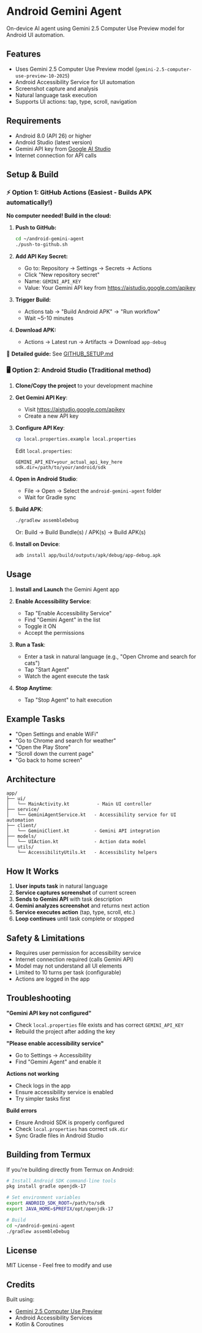 # Android Gemini Agent

On-device AI agent using Gemini 2.5 Computer Use Preview model for Android UI automation.

## Features

- Uses Gemini 2.5 Computer Use Preview model (`gemini-2.5-computer-use-preview-10-2025`)
- Android Accessibility Service for UI automation
- Screenshot capture and analysis
- Natural language task execution
- Supports UI actions: tap, type, scroll, navigation

## Requirements

- Android 8.0 (API 26) or higher
- Android Studio (latest version)
- Gemini API key from [Google AI Studio](https://aistudio.google.com/apikey)
- Internet connection for API calls

## Setup & Build

### ⚡ Option 1: GitHub Actions (Easiest - Builds APK automatically!)

**No computer needed! Build in the cloud:**

1. **Push to GitHub:**
   ```bash
   cd ~/android-gemini-agent
   ./push-to-github.sh
   ```

2. **Add API Key Secret:**
   - Go to: Repository → Settings → Secrets → Actions
   - Click "New repository secret"
   - Name: `GEMINI_API_KEY`
   - Value: Your Gemini API key from https://aistudio.google.com/apikey

3. **Trigger Build:**
   - Actions tab → "Build Android APK" → "Run workflow"
   - Wait ~5-10 minutes

4. **Download APK:**
   - Actions → Latest run → Artifacts → Download `app-debug`

📖 **Detailed guide:** See [GITHUB_SETUP.md](GITHUB_SETUP.md)

### 🖥️ Option 2: Android Studio (Traditional method)

1. **Clone/Copy the project** to your development machine

2. **Get Gemini API Key**:
   - Visit https://aistudio.google.com/apikey
   - Create a new API key

3. **Configure API Key**:
   ```bash
   cp local.properties.example local.properties
   ```
   Edit `local.properties`:
   ```
   GEMINI_API_KEY=your_actual_api_key_here
   sdk.dir=/path/to/your/android/sdk
   ```

4. **Open in Android Studio**:
   - File → Open → Select the `android-gemini-agent` folder
   - Wait for Gradle sync

5. **Build APK**:
   ```bash
   ./gradlew assembleDebug
   ```
   Or: Build → Build Bundle(s) / APK(s) → Build APK(s)

6. **Install on Device**:
   ```bash
   adb install app/build/outputs/apk/debug/app-debug.apk
   ```

## Usage

1. **Install and Launch** the Gemini Agent app

2. **Enable Accessibility Service**:
   - Tap "Enable Accessibility Service"
   - Find "Gemini Agent" in the list
   - Toggle it ON
   - Accept the permissions

3. **Run a Task**:
   - Enter a task in natural language (e.g., "Open Chrome and search for cats")
   - Tap "Start Agent"
   - Watch the agent execute the task

4. **Stop Anytime**:
   - Tap "Stop Agent" to halt execution

## Example Tasks

- "Open Settings and enable WiFi"
- "Go to Chrome and search for weather"
- "Open the Play Store"
- "Scroll down the current page"
- "Go back to home screen"

## Architecture

```
app/
├── ui/
│   └── MainActivity.kt          - Main UI controller
├── service/
│   └── GeminiAgentService.kt   - Accessibility service for UI automation
├── client/
│   └── GeminiClient.kt         - Gemini API integration
├── models/
│   └── UIAction.kt             - Action data model
└── utils/
    └── AccessibilityUtils.kt   - Accessibility helpers
```

## How It Works

1. **User inputs task** in natural language
2. **Service captures screenshot** of current screen
3. **Sends to Gemini API** with task description
4. **Gemini analyzes screenshot** and returns next action
5. **Service executes action** (tap, type, scroll, etc.)
6. **Loop continues** until task complete or stopped

## Safety & Limitations

- Requires user permission for accessibility service
- Internet connection required (calls Gemini API)
- Model may not understand all UI elements
- Limited to 10 turns per task (configurable)
- Actions are logged in the app

## Troubleshooting

**"Gemini API key not configured"**
- Check `local.properties` file exists and has correct `GEMINI_API_KEY`
- Rebuild the project after adding the key

**"Please enable accessibility service"**
- Go to Settings → Accessibility
- Find "Gemini Agent" and enable it

**Actions not working**
- Check logs in the app
- Ensure accessibility service is enabled
- Try simpler tasks first

**Build errors**
- Ensure Android SDK is properly configured
- Check `local.properties` has correct `sdk.dir`
- Sync Gradle files in Android Studio

## Building from Termux

If you're building directly from Termux on Android:

```bash
# Install Android SDK command-line tools
pkg install gradle openjdk-17

# Set environment variables
export ANDROID_SDK_ROOT=/path/to/sdk
export JAVA_HOME=$PREFIX/opt/openjdk-17

# Build
cd ~/android-gemini-agent
./gradlew assembleDebug
```

## License

MIT License - Feel free to modify and use

## Credits

Built using:
- [Gemini 2.5 Computer Use Preview](https://ai.google.dev/gemini-api/docs/computer-use)
- Android Accessibility Services
- Kotlin & Coroutines
